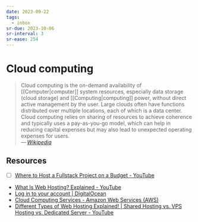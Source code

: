 ```yaml
---
date: 2023-09-22
tags:
  - inbox
sr-due: 2023-10-06
sr-interval: 3
sr-ease: 254
---
```


# Cloud computing

> Cloud computing is the on-demand availability of [[Computer|computer]] system
> resources, especially data storage (cloud storage) and [[Computing|computing]]
> power, without direct active management by the user. Large clouds often have
> functions distributed over multiple locations, each of which is a data center.
> Cloud computing relies on sharing of resources to achieve coherence and
> typically uses a pay-as-you-go model, which can help in reducing capital
> expenses but may also lead to unexpected operating expenses for users.\
> — <cite>[Wikipedia](https://en.wikipedia.org/wiki/Cloud_computing)</cite>

## Resources

- [ ] [Where to Host a Fullstack Project on a Budget - YouTube](https://www.youtube.com/watch?v=Kx_1NYYJS7Q)
- [What Is Web Hosting? Explained - YouTube](https://www.youtube.com/watch?v=htbY9-yggB0)
- [Log in to your account | DigitalOcean](https://cloud.digitalocean.com/login)
- [Cloud Computing Services - Amazon Web Services (AWS)](https://aws.amazon.com/)
- [Different Types of Web Hosting Explained! | Shared Hosting vs. VPS Hosting vs. Dedicated Server - YouTube](https://www.youtube.com/watch?v=AXVZYzw8geg)
